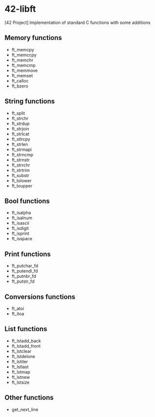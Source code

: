 # 42-libft
[42 Project] Implementation of standard C functions with some additions

## Memory functions

* ft_memcpy
* ft_memccpy
* ft_memchr
* ft_memcmp
* ft_memmove
* ft_memset
* ft_calloc
* ft_bzero

## String functions

* ft_split
* ft_strchr
* ft_strdup
* ft_strjoin
* ft_strlcat
* ft_stlrcpy
* ft_strlen
* ft_strmapi
* ft_strncmp
* ft_strnstr
* ft_strrchr
* ft_strtrim
* ft_substr
* ft_tolower
* ft_toupper

## Bool functions

* ft_isalpha
* ft_isalnum
* ft_isascii
* ft_isdigit
* ft_isprint
* ft_isspace

## Print functions

* ft_putchar_fd
* ft_putendl_fd
* ft_putnbr_fd
* ft_putstr_fd

## Conversions functions

* ft_atoi
* ft_itoa

## List functions

* ft_lstadd_back
* ft_lstadd_front
* ft_lstclear
* ft_lstdelone
* ft_lstiter
* ft_lstlast
* ft_lstmap
* ft_lstnew
* ft_lstsize

## Other functions

* get_next_line
